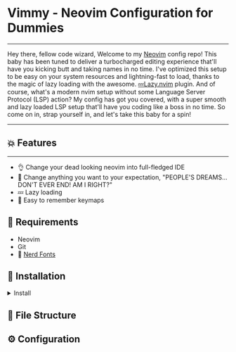 # **Vimmy** - Neovim Configuration for Dummies
---

Hey there, fellow code wizard, Welcome to my [Neovim](https://github.com/neovim/neovim) config repo! This baby has been tuned to deliver a turbocharged editing experience that'll have you kicking butt and taking names in no time. I've optimized this setup to be easy on your system resources and lightning-fast to load, thanks to the magic of lazy loading with the awesome. [💤Lazy.nvim](https://github.com/folke/lazy.nvim) plugin. And of course, what's a modern nvim setup without some Language Server Protocol (LSP) action? My config has got you covered, with a super smooth and lazy loaded LSP setup that'll have you coding like a boss in no time. So come on in, strap yourself in, and let's take this baby for a spin!

---

## 💥 Features
---
- 👌 Change your dead looking neovim into full-fledged IDE
- 💪 Change anything you want to your expectation,  "PEOPLE'S DREAMS... DON'T EVER END! AM I RIGHT?" 
- 💤 Lazy loading
- 🧠 Easy to remember keymaps 

## 🚨 Requirements

- Neovim 
- Git
- 💃 [Nerd Fonts](https://www.nerdfonts.com/)

## 🔨 Installation

<details>
<summary>Install</summary>

### Backing the existing neovim config
```sh 
mv ~/.config/nvim ~/.config/nvim.bak
```

```sh
mv ~/.local/share/nvim ~/.local/share/nvim.bak
```
### Downloading the Vimmy configuration
```sh
git clone https://github.com/sri-varshan14/Vimmy.git ~/.config/nvim --depth=1
```

</details>

## 📂 File Structure


## ⚙ Configuration
